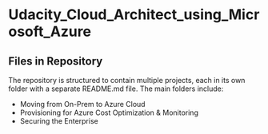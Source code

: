 # Udacity_Cloud_Architect_using_Microsoft_Azure

## Files in Repository 
The repository is structured to contain multiple projects, each in its own folder with a separate README.md file. The main folders include:

- Moving from On-Prem to Azure Cloud
- Provisioning for Azure Cost Optimization & Monitoring
- Securing the Enterprise
